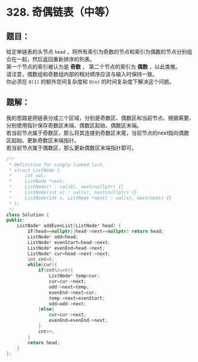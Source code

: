 # 328. 奇偶链表（中等）
## 题目：
给定单链表的头节点 `head` ，将所有索引为奇数的节点和索引为偶数的节点分别组合在一起，然后返回重新排序的列表。\
第一个节点的索引被认为是 **奇数** ， 第二个节点的索引为 **偶数** ，以此类推。\
请注意，偶数组和奇数组内部的相对顺序应该与输入时保持一致。\
你必须在 `O(1)` 的额外空间复杂度和 `O(n)` 的时间复杂度下解决这个问题。
## 题解：
我的思路是把链表分成三个区域，分别是奇数区、偶数区和当前节点。根据需要，分别使用指针保存奇数区末端、偶数区起始、偶数区末端。\
若当前节点属于奇数区，那么将其连接到奇数区末尾，当前节点的next指向偶数区起始。更新奇数区末端指针。\
若当前节点属于偶数区，那么更新偶数区末端指针即可。
```c++
/**
 * Definition for singly-linked list.
 * struct ListNode {
 *     int val;
 *     ListNode *next;
 *     ListNode() : val(0), next(nullptr) {}
 *     ListNode(int x) : val(x), next(nullptr) {}
 *     ListNode(int x, ListNode *next) : val(x), next(next) {}
 * };
 */
class Solution {
public:
    ListNode* oddEvenList(ListNode* head) {
        if(head==nullptr||head->next==nullptr) return head;
        ListNode* odd=head;
        ListNode* evenStart=head->next;
        ListNode* evenEnd=head->next;
        ListNode* cur=head->next->next;
        int cnt=0;
        while(cur){
            if(cnt%2==0){
                ListNode* temp=cur;
                cur=cur->next;
                odd->next=temp;
                evenEnd->next=cur;
                temp->next=evenStart;
                odd=odd->next;
            }else{
                cur=cur->next;
                evenEnd=evenEnd->next;
            }
            cnt++;
        }
        return head;
    }
};
```
